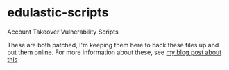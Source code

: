 # edulastic-scripts
Account Takeover Vulnerability Scripts

These are both patched, I'm keeping them here to back these files up and put them online. For more information about these, see [my blog post about this](https://doxrgithub.github.io/doxrblogs/posts/takeover/)
